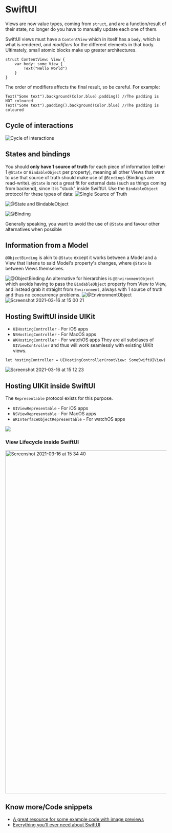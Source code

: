 # SwiftUI

Views are now value types, coming from `struct`, and are a function/result of their state, no longer do you have to manually update each one of them.

SwiftUI views must have a `ContentView` which in itself has a `body`, which is what is rendered, and *modifiers* for the different elements in that body. Ultimately, small atomic blocks make up greater architectures.

```
struct ContentView: View {
    var body: some View {
        Text("Hello World")
    }
}
```

The order of modifiers affects the final result, so be careful. For example:
```
Text("Some text").background(Color.blue).padding() //The padding is NOT coloured
Text("Some text").padding().background(Color.blue) //The padding is coloured
```

## Cycle of interactions

![Cycle of interactions](https://i.imgur.com/RDykMxL.png)

## States and bindings

You should **only have 1 source of truth** for each piece of information (either 1 `@State` or `BindableObject` per property), meaning all other Views that want to use that source of truth should make use of `@Binding`s (Bindings are read-write). `@State` is not a great fit for external data (such as things coming from backend), since it is "stuck" inside SwiftUI. Use the `BindableObject` protocol for these types of data:
![Single Source of Truth](https://user-images.githubusercontent.com/46006784/111323064-d5b48e00-8669-11eb-89cf-5ed564fc46ab.png)


![@State and BindableObject](https://user-images.githubusercontent.com/46006784/111322732-840c0380-8669-11eb-8f0d-281f5f746af3.png)

![@Binding](https://i.imgur.com/0LPvONN.png)

Generally speaking, you want to avoid the use of `@State` and favour other alternatives when possible

## Information from a Model

`@ObjectBinding` is akin to `@State` except it works between a Model and a View that listens to said Model's property's changes, where `@State` is between Views themselves.

![@ObjectBinding](https://i.imgur.com/K80oZAb.png)
An alternative for hierarchies is `@EnvironmentObject` which avoids having to pass the `BindableObject` property from View to View, and instead grab it straight from `Environment`, always with 1 source of truth and thus no concurrency problems.
![@EnvironmentObject](https://i.imgur.com/kgut0rm.png)
![Screenshot 2021-03-16 at 15 00 21](https://user-images.githubusercontent.com/46006784/111322877-ab62d080-8669-11eb-9219-a3da230e8668.png)

## Hosting SwiftUI inside UIKit
- `UIHostingController` - For iOS apps
- `NSHostingController` - For MacOS apps
- `WKHostingController` - For watchOS apps
They are all subclases of `UIViewController` and thus will work seamlessly with existing UIKit views.

`let hostingController = UIHostingController(rootView: SomeSwiftUIView)`

![Screenshot 2021-03-16 at 15 12 23](https://user-images.githubusercontent.com/46006784/111323487-36dc6180-866a-11eb-8c9b-0304c3348068.png)

## Hosting UIKit inside SwiftUI
The `Representable` protocol exists for this purpose.
- `UIViewRepresentable` - For iOS apps
- `NSViewRepresentable` - For MacOS apps
- `WKInterfaceObjectRepresentable` - For watchOS apps

![](https://user-images.githubusercontent.com/46006784/111323872-8ae74600-866a-11eb-84e3-c32f9a2e5822.png)

### View Lifecycle inside SwiftUI
<img width="1068" alt="Screenshot 2021-03-16 at 15 34 40" src="https://user-images.githubusercontent.com/46006784/111326815-27aae300-866d-11eb-922f-225299630d84.png">

## Know more/Code snippets

* [A great resource for some example code with image previews](https://github.com/fzhlee/SwiftUI-Guide/blob/master/README_English.md)
* [Everything you'll ever need about SwiftUI](https://github.com/Juanpe/About-SwiftUI/blob/master/README.md)

